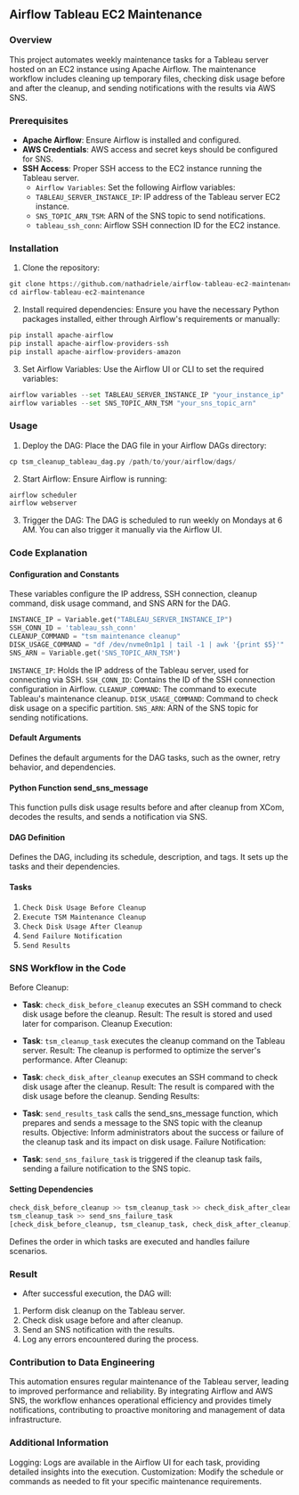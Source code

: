 ## Airflow Tableau EC2 Maintenance

### Overview

This project automates weekly maintenance tasks for a Tableau server hosted on an EC2 instance using Apache Airflow. The maintenance workflow includes cleaning up temporary files, checking disk usage before and after the cleanup, and sending notifications with the results via AWS SNS.

### Prerequisites

- **Apache Airflow**: Ensure Airflow is installed and configured.
- **AWS Credentials**: AWS access and secret keys should be configured for SNS.
- **SSH Access**: Proper SSH access to the EC2 instance running the Tableau server.
    - `Airflow Variables`: Set the following Airflow variables:
    - `TABLEAU_SERVER_INSTANCE_IP`: IP address of the Tableau server EC2 instance.
    - `SNS_TOPIC_ARN_TSM`: ARN of the SNS topic to send notifications.
    - `tableau_ssh_conn`: Airflow SSH connection ID for the EC2 instance.

### Installation

1. Clone the repository:

```py
git clone https://github.com/nathadriele/airflow-tableau-ec2-maintenance.git
cd airflow-tableau-ec2-maintenance
```

2. Install required dependencies:
Ensure you have the necessary Python packages installed, either through Airflow's requirements or manually:

```py
pip install apache-airflow
pip install apache-airflow-providers-ssh
pip install apache-airflow-providers-amazon
```

3. Set Airflow Variables:
Use the Airflow UI or CLI to set the required variables:

```py
airflow variables --set TABLEAU_SERVER_INSTANCE_IP "your_instance_ip"
airflow variables --set SNS_TOPIC_ARN_TSM "your_sns_topic_arn"
```

### Usage

1. Deploy the DAG:
Place the DAG file in your Airflow DAGs directory:

```py
cp tsm_cleanup_tableau_dag.py /path/to/your/airflow/dags/
```

2. Start Airflow:
Ensure Airflow is running:

```py
airflow scheduler
airflow webserver
```

3. Trigger the DAG:
The DAG is scheduled to run weekly on Mondays at 6 AM. You can also trigger it manually via the Airflow UI.

### Code Explanation

#### Configuration and Constants

These variables configure the IP address, SSH connection, cleanup command, disk usage command, and SNS ARN for the DAG.

```py
INSTANCE_IP = Variable.get("TABLEAU_SERVER_INSTANCE_IP")
SSH_CONN_ID = 'tableau_ssh_conn'
CLEANUP_COMMAND = "tsm maintenance cleanup"
DISK_USAGE_COMMAND = "df /dev/nvme0n1p1 | tail -1 | awk '{print $5}'"
SNS_ARN = Variable.get('SNS_TOPIC_ARN_TSM')
```

`INSTANCE_IP`: Holds the IP address of the Tableau server, used for connecting via SSH.
`SSH_CONN_ID`: Contains the ID of the SSH connection configuration in Airflow.
`CLEANUP_COMMAND`: The command to execute Tableau's maintenance cleanup.
`DISK_USAGE_COMMAND`: Command to check disk usage on a specific partition.
`SNS_ARN`: ARN of the SNS topic for sending notifications.

#### Default Arguments

Defines the default arguments for the DAG tasks, such as the owner, retry behavior, and dependencies.

#### Python Function send_sns_message

This function pulls disk usage results before and after cleanup from XCom, decodes the results, and sends a notification via SNS.

#### DAG Definition

Defines the DAG, including its schedule, description, and tags. It sets up the tasks and their dependencies.

#### Tasks

1. `Check Disk Usage Before Cleanup`
2. `Execute TSM Maintenance Cleanup`
3. `Check Disk Usage After Cleanup`
4. `Send Failure Notification`
5. `Send Results`

### SNS Workflow in the Code
Before Cleanup:

- **Task**: `check_disk_before_cleanup` executes an SSH command to check disk usage before the cleanup.
Result: The result is stored and used later for comparison.
Cleanup Execution:

- **Task**: `tsm_cleanup_task` executes the cleanup command on the Tableau server.
Result: The cleanup is performed to optimize the server's performance.
After Cleanup:

- **Task**: `check_disk_after_cleanup` executes an SSH command to check disk usage after the cleanup.
Result: The result is compared with the disk usage before the cleanup.
Sending Results:

- **Task**: `send_results_task` calls the send_sns_message function, which prepares and sends a message to the SNS topic with the cleanup results.
Objective: Inform administrators about the success or failure of the cleanup task and its impact on disk usage.
Failure Notification:

- **Task**: `send_sns_failure_task` is triggered if the cleanup task fails, sending a failure notification to the SNS topic.

#### Setting Dependencies

```py
check_disk_before_cleanup >> tsm_cleanup_task >> check_disk_after_cleanup
tsm_cleanup_task >> send_sns_failure_task
[check_disk_before_cleanup, tsm_cleanup_task, check_disk_after_cleanup] >> send_results_task
```

Defines the order in which tasks are executed and handles failure scenarios.

### Result

- After successful execution, the DAG will:
1. Perform disk cleanup on the Tableau server.
2. Check disk usage before and after cleanup.
3. Send an SNS notification with the results.
4. Log any errors encountered during the process.

### Contribution to Data Engineering

This automation ensures regular maintenance of the Tableau server, leading to improved performance and reliability. By integrating Airflow and AWS SNS, the workflow enhances operational efficiency and provides timely notifications, contributing to proactive monitoring and management of data infrastructure.

### Additional Information
Logging: Logs are available in the Airflow UI for each task, providing detailed insights into the execution.
Customization: Modify the schedule or commands as needed to fit your specific maintenance requirements.
